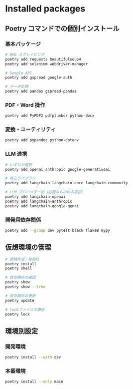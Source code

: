 # Installed packages

## Poetry コマンドでの個別インストール

### 基本パッケージ

```bash
# Web スクレイピング
poetry add requests beautifulsoup4
poetry add selenium webdriver-manager

# Google API
poetry add gspread google-auth

# データ処理
poetry add pandas gspread-pandas
```

### PDF・Word 操作

```bash
poetry add PyPDF2 pdfplumber python-docx
```

### 変換・ユーティリティ

```bash
poetry add pypandoc python-dotenv
```

### LLM 連携

```bash
# いずれか選択
poetry add openai anthropic google-generativeai

# 核心ライブラリ
poetry add langchain langchain-core langchain-community

# LLM プロバイダー別（必要なもののみ選択）
poetry add langchain-openai
poetry add langchain-anthropic
poetry add langchain-google-genai
```

### 開発用依存関係

```bash
poetry add --group dev pytest black flake8 mypy
```

## 仮想環境の管理

```bash
# 環境作成・有効化
poetry install
poetry shell

# 依存関係の確認
poetry show
poetry show --tree

# 依存関係の更新
poetry update

# lockファイルの更新
poetry lock
```

## 環境別設定

### 開発環境

```bash
poetry install --with dev
```

### 本番環境

```bash
poetry install --only main
```
